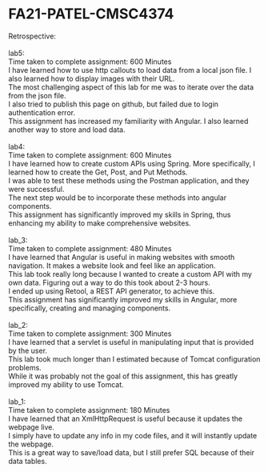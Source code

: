 # FA21-PATEL-CMSC4374

Retrospective:<br /><br />
    lab5: <br />
        Time taken to complete assignment: 600 Minutes <br />
        I have learned how to use http callouts to load data from a local json file. I also learned how to display images with their URL. <br />
        The most challenging aspect of this lab for me was to iterate over the data from the json file. <br />
        I also tried to publish this page on github, but failed due to login authentication error. <br />
        This assignment has increased my familiarity with Angular. I also learned another way to store and load data.  <br /> <br />
    lab4: <br />
        Time taken to complete assignment: 600 Minutes <br />
        I have learned how to create custom APIs using Spring. More specifically, I learned how to create the Get, Post, and Put Methods.<br />
        I was able to test these methods using the Postman application, and they were successful. <br />
        The next step would be to incorporate these methods into angular components. <br />
        This assignment has significantly improved my skills in Spring, thus enhancing my ability to make comprehensive websites.  <br /> <br />
    lab_3: <br />
        Time taken to complete assignment: 480 Minutes <br />
        I have learned that Angular is useful in making websites with smooth navigation. It makes a website look and feel like an application. <br />
        This lab took really long because I wanted to create a custom API with my own data. Figuring out a way to do this took about 2-3 hours. <br />
        I ended up using Retool, a REST API generator, to achieve this. <br />
        This assignment has significantly improved my skills in Angular, more specifically, creating and managing components.  <br /> <br />
    lab_2: <br />
        Time taken to complete assignment: 300 Minutes <br />
        I have learned that a servlet is useful in manipulating input that is provided by the user. <br />
        This lab took much longer than I estimated because of Tomcat configuration problems. <br />
        While it was probably not the goal of this assignment, this has greatly improved my ability to use Tomcat. <br /> <br />
    lab_1: <br />
        Time taken to complete assignment: 180 Minutes <br />
        I have learned that an XmlHttpRequest is useful because it updates the webpage live. <br />
        I simply have to update any info in my code files, and it will instantly update the webpage. <br />
        This is a great way to save/load data, but I still prefer SQL because of their data tables. <br />
        
